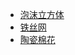 - [泡沫立方体](https://s.taobao.com/search?q=%E6%B3%A1%E6%B2%AB%E7%AB%8B%E6%96%B9%E4%BD%93&commend=all&ssid=s5-e&search_type=item&sourceId=tb.index&spm=a21bo.jianhua.201856-taobao-item.2&ie=utf8&initiative_id=tbindexz_20170306)
- [铁丝网](https://s.taobao.com/search?q=%E9%93%81%E4%B8%9D%E7%BD%91&imgfile=&js=1&stats_click=search_radio_all%3A1&initiative_id=staobaoz_20220526&ie=utf8)
- [陶瓷棉花](https://s.taobao.com/search?q=%E9%99%B6%E7%93%B7%E6%A3%89%E8%8A%B1&imgfile=&js=1&stats_click=search_radio_all%3A1&initiative_id=staobaoz_20220526&ie=utf8)
